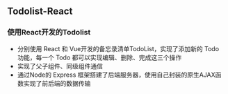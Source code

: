 ## Todolist-React

### 使用React开发的Todolist

- 分别使用 React 和 Vue开发的备忘录清单TodoList，实现了添加新的 Todo 功能，每一个 Todo 都可以实现编辑、删除、完成这三个操作
- 实现了父子组件、同级组件通信
- 通过Node的 Express 框架搭建了后端服务器，使用自己封装的原生AJAX函数实现了前后端的数据传输

